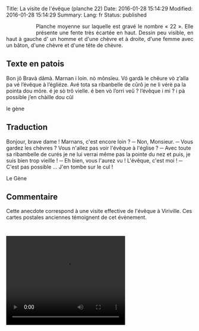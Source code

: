 Title: La visite de l'évêque (planche 22)
Date: 2016-01-28 15:14:29
Modified: 2016-01-28 15:14:29
Summary: 
Lang: fr
Status: published


<figure class="image-block" style="float: left;">
  <img alt="" src="{static}/images/planche_22.png">
  <figcaption style="max-width: 257px"></figcaption>
</figure>

<p style="text-align:justify;">Planche moyenne sur laquelle est gravé le nombre « 22 ». Elle présente une fente très écartée en haut. Dessin peu visible, en haut à gauche d' un homme et d'une chèvre et à  droite, d'une femme avec un bâton, d'une chèvre et d'une tête de chèvre.

</p>

## Texte en patois
Bon jô Bravà dâmà. Marnan i loin. nò  mônsïeu. Vó gardà le chêure vò z’alla pa vé l’évêque à l’égliéze. Avé  tota sa ribanbelle de cûrô je ne li vérè pa la pointa dou môre. é je sò trô vielle. é ben vò l’orri veû ? l’évêque i mi ? i pà possible j’en chàille dou cûl

le gène

## Traduction
Bonjour, brave dame ! Marnans, c'est encore loin ?
─  Non, Monsieur.
─  Vous gardez les chèvres ? Vous n'allez pas voir l'évêque à l'église ?
─  Avec toute sa ribambelle de curés je ne lui verrai même pas la pointe du nez et puis, je suis bien trop vieille !
─  Eh bien, vous l'aurez vu !  L'évêque, c'est moi !
─  C'est pas possible ...  J'en tombe sur le cul !

Le Gène

## Commentaire
Cette anecdote correspond à une visite effective de l'évêque à Viriville. Ces cartes postales anciennes témoignent de cet évènement.

<figure class="image-block" style="float: center;">
  <img alt="" src="{static}/images/planche_22_eveque1.png">
  <figcaption style="max-width: 426px"></figcaption>
</figure>

<figure class="image-block" style="float: center;">
  <img alt="" src="{static}/images/planche_22_eveque2.png">
  <figcaption style="max-width: 405px"></figcaption>
</figure>










<video width="320" height="240" controls>
  <source src="https://d1njpgd0ygatdn.cloudfront.net/video_22.mp4" type="video/mp4">
</video>
